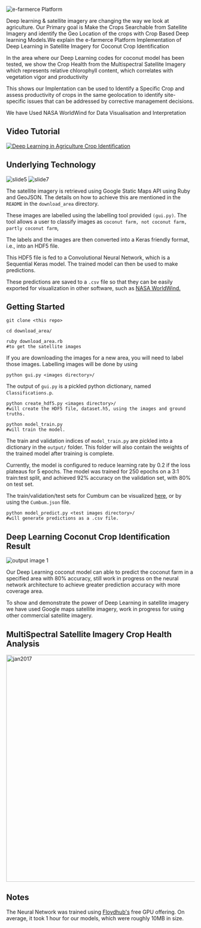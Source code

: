 ![e-farmerce Platform](http://e-farmerce.com/logo.jpg)

Deep learning & satellite imagery are changing the way we look at agriculture. Our Primary goal is Make the Crops Searchable from Satellite Imagery and identify the Geo Location of the crops with Crop Based Deep learning Models.We explain the e-farmerce Platform Implementation of Deep Learning in Satellite Imagery for Coconut Crop Identification

In the area where our Deep Learning codes for coconut model has been tested, we show the Crop Health from the Multispectral Satellite Imagery which represents relative chlorophyll content, which correlates with vegetation vigor and productivity

This shows  our Implentation can be used to Identify a Specific Crop and assess productivity of crops in the same geolocation to identify site-specific issues that can be addressed by corrective management decisions.

We have Used NASA WorldWind for Data Visualisation and Interpretation

## Video Tutorial
[![Deep Learning in Agriculture Crop Identification ](https://user-images.githubusercontent.com/30501155/28919964-6422f546-786d-11e7-9267-97361f0df49c.png)](https://youtu.be/u87eDKkTmNU "Deep Learning in Agriculture Crop Identification ")

## Underlying Technology
![slide5](https://user-images.githubusercontent.com/30501155/28920256-9d9ea2a6-786e-11e7-9239-59ae8ae8ffe5.PNG)
![slide7](https://user-images.githubusercontent.com/30501155/28920279-b32886e6-786e-11e7-9ae6-3f24b12393d8.PNG)

The satellite imagery is retrieved using Google Static Maps API using Ruby and GeoJSON. The details on how to achieve this are mentioned in the ```README``` in the ```download_area``` directory.

These images are labelled using the labelling tool provided ```(gui.py)```. The tool allows a user to classify images as ```coconut farm, not coconut farm, partly coconut farm```, 

The labels and the images are then converted into a Keras friendly format, i.e., into an HDF5 file.

This HDF5 file is fed to a Convolutional Neural Network, which is a Sequential Keras model. The trained model can then be used to make predictions.

These predictions are saved to a ```.csv``` file so that they can be easily exported for visualization in other software, such as [NASA WorldWind.](
https://worldwind.arc.nasa.gov//)

## Getting Started

	git clone <this repo> 

	cd download_area/

	ruby download_area.rb 
	#to get the satellite images


If you are downloading the images for a new area, you will need to label those images. 
Labelling images will be done by using 

	python gui.py <images directory>/

The output of ```gui.py``` is a pickled python dictionary, named ```Classifications.p```.

	python create_hdf5.py <images directory>/
	#will create the HDF5 file, dataset.h5, using the images and ground truths.

	python model_train.py 
	#will train the model.

The train and validation indices of ```model_train.py``` are pickled into a dictionary in the ```output/``` folder. This folder will also contain the weights of the trained model after training is complete.

Currently, the model is configured to reduce learning rate by 0.2 if the loss plateaus for 5 epochs.
The model was trained for 250 epochs on a 3:1 train:test split, and achieved 92% accuracy on the validation set, with 80% on test set.

The train/validation/test sets for Cumbum can be visualized [here](http://bl.ocks.org/anonymous/raw/d8757753ccf9996543f2a046a5d86e8e/), or by using the ```Cumbum.json``` file.



	python model_predict.py <test images directory>/
	#will generate predictions as a .csv file.

## Deep Learning Coconut Crop Identification Result
![output image 1](https://user-images.githubusercontent.com/30501155/29003950-c8f33018-7add-11e7-8959-665db2c64249.jpg)


Our Deep Learning coconut model can able to predict the coconut farm in a specified area with 80% accuracy, still work in progress on the neural network architecture to achieve greater prediction accuracy with more coverage area.

To show and demonstrate the power of Deep Learning in satellite imagery we have used Google maps satellite imagery, work in progress for using other commercial satellite imagery. 

## MultiSpectral Satellite Imagery Crop Health Analysis 

<img width="607" alt="jan2017" src="https://user-images.githubusercontent.com/30501155/29004076-79f49f40-7adf-11e7-8146-b308efb184c3.png">

## Notes

The Neural Network was trained using [Floydhub's](http://floydhub.com) free GPU offering. On average, it took 1 hour for our models, which were roughly 10MB in size.
